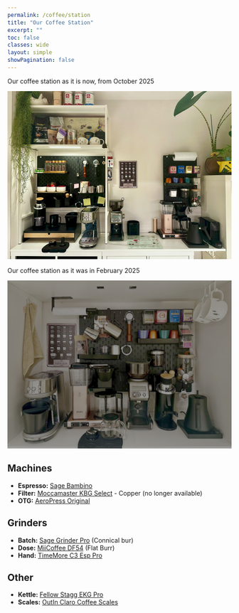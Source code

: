 ```yaml
---
permalink: /coffee/station
title: "Our Coffee Station"
excerpt: ""
toc: false
classes: wide
layout: simple
showPagination: false
---
```


Our coffee station as it is now, from October 2025

![Coffee Station October 2025](202510_coffee_station.png)

Our coffee station as it was in February 2025

![Coffee Station February 2025](202502_coffee_station.png)

## Machines

- **Espresso:** [Sage Bambino](https://www.sageappliances.com/en-gb/product/bes450?sku=SES450BSS4GUK1)
- **Filter:** [Moccamaster KBG Select](https://www.moccamaster.nl/kbg-select) - Copper (no longer available)
- **OTG:** [AeroPress Original](https://aeropress.com/products/aeropress-coffee-maker)

## Grinders

- **Batch:** [Sage Grinder Pro](https://www.sageappliances.com/en-gb/product/bcg820?sku=BCG820BSSUK) (Connical bur)
- **Dose:** [MiiCoffee DF54](https://miicoffee.shop/products/miicoffee-df54-single-dose-coffee-grinder?variant=49257790439719) (Flat Burr)
- **Hand:** [TimeMore C3 Esp Pro](https://www.timemore.com/collections/coffee-grinder-manual/products/timemore-manual-coffee-grinder-chestnut-c3-esp-pro)

## Other

- **Kettle:** [Fellow Stagg EKG Pro](https://fellowproducts.com/products/stagg-ekg-electric-pour-over-kettle?variant=18635551080563)
- **Scales:** [OutIn Claro Coffee Scales](https://outin.com/products/coffee-scale)